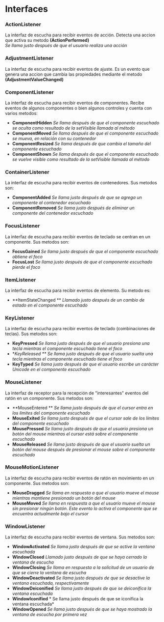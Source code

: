 # Interfaces
### ActionListener
La interfaz de escucha para recibir eventos de acción. Detecta una accion que activa su metodo **(ActionPerformed)**  
*Se llama justo después de que el usuario realiza una acción*
### AdjustmentListener
 La interfaz de escucha para recibir eventos de ajuste. Es un evento que genera una accion que cambia las propiedades mediante el metodo **(AdjustmentValueChanged)**
 
 ### ComponentListener
 La interfaz de escucha para recibir eventos de componentes. Recibe eventos de algunos componentes o bien algunos controles y cuenta con varios metodos:  
 * **ComponentHidden** *Se llama después de que el componente escuchado se oculta como resultado de la setVisible llamada al método*
 * **ComponentMoved** *Se llama después de que el componente escuchado se mueva, en relación con su contenedor*
 * **ComponentResized** *Se llama después de que cambia el tamaño del componente escuchado*
 * **ComponentShown** *Se llama después de que el componente escuchado se vuelve visible como resultado de la setVisible llamada al método*
 
 ### ContainerListener
 La interfaz de escucha para recibir eventos de contenedores. Sus metodos son:  
 * **ComponentAdded** *Se llama justo después de que se agrega un componente al contenedor escuchado*
 * **ComponentRemoved** *Se llama justo después de eliminar un componente del contenedor escuchado*

### FocusListener
La interfaz de escucha para recibir eventos de teclado se centran en un componente. Sus metodos son:
* **FocusGained** *Se llama justo después de que el componente escuchado obtiene el foco*
* **FocusLost** *Se llama justo después de que el componente escuchado pierde el foco*

### ItemListener
La interfaz de escucha para recibir eventos de elemento. Su metodo es:
* **ItemStateChanged ** *Llamado justo después de un cambio de estado en el componente escuchado*

### KeyListener
La interfaz de escucha para recibir eventos de teclado (combinaciones de teclas). Sus metodos son:
* **KeyPressed** *Se llama justo después de que el usuario presiona una tecla mientras el componente escuchado tiene el foco*
* **KeyReleased ** *Se llama justo después de que el usuario suelta una tecla mientras el componente escuchado tiene el foco**
* **KeyTyped** *Se llama justo después de que el usuario escribe un carácter Unicode en el componente escuchado*

### MouseListener
La interfaz de receptor para la recepción de "interesantes" eventos del ratón en un componente. Sus metodos son:
* **MouseEntered ** *Se llama justo después de que el cursor entra en los límites del componente escuchado*
* **MouseExited** *Se llama justo después de que el cursor sale de los límites del componente escuchado*
* **MousePressed** *Se llama justo después de que el usuario presiona un botón del mouse mientras el cursor está sobre el componente escuchado*
* **MouseReleased** *Se llama justo después de que el usuario suelta un botón del mouse después de presionar el mouse sobre el componente escuchado*

### MouseMotionListener
La interfaz de escucha para recibir eventos de ratón en movimiento en un componente. Sus metodos son:
* **MouseDragged** *Se llama en respuesta a que el usuario mueve el mouse mientras mantiene presionado un botón del mouse*
* **MouseMoved** *Se llama en respuesta a que el usuario mueve el mouse sin presionar ningún botón. Este evento lo activa el componente que se encuentra actualmente bajo el cursor*

### WindowListener
La interfaz de escucha para recibir eventos de ventana. Sus metodos son:
* **WindowActivated** *Se llama justo después de que se active la ventana escuchada*
* **WindowClosed** *Llamado justo después de que se haya cerrado la ventana de escucha*
* **WindowClosing** *Se llama en respuesta a la solicitud de un usuario de que se cierre la ventana de escucha*
* **WindowDeactivated** *Se llama justo después de que se desactive la ventana escuchada, respectivamente*
* **WindowDeiconified** *Se llama justo después de que se deiconifica la ventana escuchada*
* **WindowIconified** * Se llama justo después de que se iconifica la ventana escuchada*
* **WindowOpened** *Se llama justo después de que se haya mostrado la ventana de escucha por primera vez*

